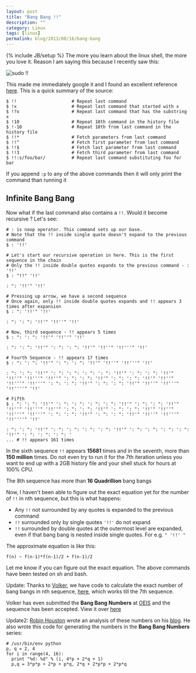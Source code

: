 ```yaml
---
layout: post
title: "Bang Bang !!"
description: ""
category: Linux 
tags: [linux]
permalink: blog/2013/08/16/bang-bang
---
```

{% include JB/setup %}
The more you learn about the linux shell, the more you love it. Reason I am saying this because I recently saw this:

![sudo !!](http://i.stack.imgur.com/JTMlx.png)

This made me immediately google it and I found an excellent reference [here](http://craig-russell.co.uk/2011/09/28/bang-bang-command-recall-in-linux.html#.Ug0fy2QS2a4). 
This is a quick summary of the source:

    $ !!                     # Repeat last command
    $ !x                     # Repeat last command that started with x
    $ !?x                    # Repeat last command that has the substring x
    $ !10                    # Repeat 10th command in the history file
    $ !-10                   # Repeat 10th from last command in the history file
    $ !!*                    # Fetch parameters from last command
    $ !!^                    # Fetch first parameter from last command
    $ !!$                    # Fetch last parameter from last command
    $ !!3                    # Fetch third parameter from last command
    $ !!:s/foo/bar/          # Repeat last command substituting foo for bar
    
If you append ```:p``` to any of the above commands then it will only print the command than running it

## Infinite Bang Bang

Now what if the last command also contains a ```!!```. Would it become recursive ? Let's see:

    # : is noop operator. This command sets up our base. 
    # Note that the !! inside single quote doesn't expand to the previous command
    $ : '!!'
  
    # Let's start our recursive operation in here. This is the first sequence in the chain
    # Only the !! inside double quotes expands to the previous command - : '!!'
    $ : "!!" '!!'

    : ": '!!'" '!!'

    # Pressing up arrow, we have a second sequence
    # Once again, only !! inside double quotes expands and !! appears 3 times after expansion
    $ : ": '!!'" '!!'

    : ": ': ": '!!'" '!!''" '!!'

    # Now, third sequence - !! appears 5 times
    $ : ": ': ": '!!'" '!!''" '!!'

    : ": ': ": '!!'" ': ": ': ": '!!'" '!!''" '!!'''" '!!'

    # Fourth Sequence - !! appears 17 times
    $ : ": ': ": '!!'" ': ": ': ": '!!'" '!!''" '!!'''" '!!'

    : ": ': ": '!!'" ': ": ': ": ': ": ': ": '!!'" ': ": ': ": '!!'" '!!''" '!!'''" '!!''" ': ": ': ": '!!'" ': ": ': ": '!!'" '!!''" '!!'''" '!!'''" ': ": ': ": '!!'" ': ": ': ": '!!'" '!!''" '!!'''" '!!''''" '!!'

    # Fifth
    $ : ": ': ": '!!'" ': ": ': ": ': ": ': ": '!!'" ': ": ': ": '!!'" '!!''" '!!'''" '!!''" ': ": ': ": '!!'" ': ": ': ": '!!'" '!!''" '!!'''" '!!'''" ': ": ': ": '!!'" ': ": ': ": '!!'" '!!''" '!!'''" '!!''''" '!!'

    : ": ': ": '!!'" ': ": ': ": ': ": ': ": '!!'" ': ": ': ": ': ": ': ": '!!'" ': ": ': ": ': ": '
    ... # !! appears 161 times

In the sixth sequence ```!!``` appears **15681** times and in the seventh, more than **150 million** times. Do not even try to run it for the 7th iteration unless you want to end up with a 2GB history file and your shell stuck for hours at 100% CPU.

The 8th sequence has more than **16 Quadrillion** bang bangs

Now, I haven't been able to figure out the exact equation yet for the number of ```!!``` in nth sequence,  but this is what happens:

* Any ```!!``` not surrounded by any quotes is expanded to the previous command
* ```!!``` surrounded only by single quotes ```'!!'``` do not expand
* ```!!``` surrounded by double quotes at the outermost level are expanded, even if that bang bang  is nested inside single quotes. For e.g. ```" '!!' "```

The approximate equation is like this:

    f(n) ~ f(n-1)*f(n-1)/2 + f(n-1)/2

Let me know if you can figure out the exact equation. The above commands have been tested on sh and bash.

Update: Thanks to [Volker](https://github.com/vog), we have code to calculate the exact number of bang bangs in nth sequence, [here](https://github.com/vog/bangbang), which works till the 7th sequence. 

Volker has even submitted the **Bang Bang Numbers** at [OEIS](http://en.wikipedia.org/wiki/On-Line_Encyclopedia_of_Integer_Sequences) and the sequence has been accepted. View it over [here](https://oeis.org/A228162)

Update2: [Robin Houston](https://github.com/robinhouston) wrote an analysis of these numbers on his [blog](http://bosker.wordpress.com/2013/08/16/using-group-theory-to-understand-unix-command-substitution/). He also wrote this code for generating the numbers in the **Bang Bang Numbers** series:

    # /usr/bin/env python
    p, q = 2, 4
    for i in range(4, 16):
      print "%d: %d" % (i, 4*p + 2*q + 1)
      p,q = 3*p*p + 2*p + p*q, 2*q + 2*p*p + 2*p*q 
